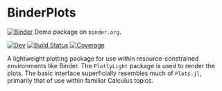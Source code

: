 # BinderPlots

[![Binder](https://mybinder.org/badge_logo.svg)](https://mybinder.org/v2/gh/jverzani/BinderPlots.jl/main?labpath=blank-notebook.ipynb) Demo package on `binder.org`.

[![Dev](https://img.shields.io/badge/docs-dev-blue.svg)](https://jverzani.github.io/BinderPlots.jl/dev/)
[![Build Status](https://github.com/jverzani/BinderPlots.jl/actions/workflows/CI.yml/badge.svg?branch=main)](https://github.com/jverzani/BinderPlots.jl/actions/workflows/CI.yml?query=branch%3Amain)
[![Coverage](https://codecov.io/gh/jverzani/BinderPlots.jl/branch/main/graph/badge.svg)](https://codecov.io/gh/jverzani/BinderPlots.jl)


A lightweight plotting package for use within resource-constrained environments like Binder. The `PlotlyLight` package is used to render the plots. The basic interface  superficially resembles much of `Plots.jl`, primarily that of use within familiar Calculus topics.
